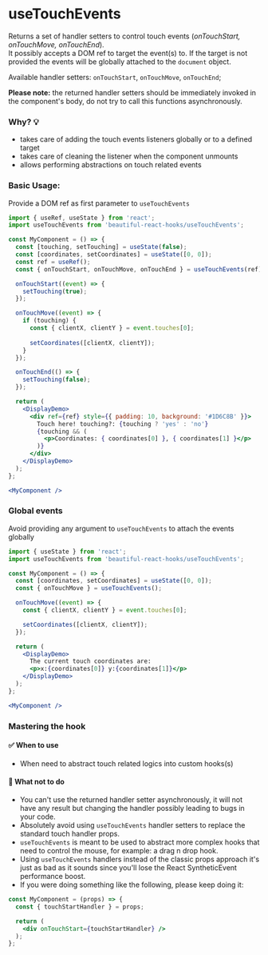 # useTouchEvents

Returns a set of handler setters to control touch events (*onTouchStart, onTouchMove, onTouchEnd*).<br/>
It possibly accepts a DOM ref to target the event(s) to.
If the target is not provided the events will be globally attached to the `document` object.

Available handler setters: `onTouchStart`, `onTouchMove`, `onTouchEnd`;

**Please note:** the returned handler setters should be immediately invoked in the component's body, do not try to call this functions
asynchronously.

### Why? 💡

- takes care of adding the touch events listeners globally or to a defined target
- takes care of cleaning the listener when the component unmounts
- allows performing abstractions on touch related events

### Basic Usage:

Provide a DOM ref as first parameter to `useTouchEvents`

```jsx harmony
import { useRef, useState } from 'react';
import useTouchEvents from 'beautiful-react-hooks/useTouchEvents';

const MyComponent = () => {
  const [touching, setTouching] = useState(false);
  const [coordinates, setCoordinates] = useState([0, 0]);
  const ref = useRef();
  const { onTouchStart, onTouchMove, onTouchEnd } = useTouchEvents(ref);

  onTouchStart((event) => {
    setTouching(true);
  });

  onTouchMove((event) => {
    if (touching) {
      const { clientX, clientY } = event.touches[0];
      
      setCoordinates([clientX, clientY]);
    }
  });

  onTouchEnd(() => {
    setTouching(false);
  });

  return (
    <DisplayDemo>
      <div ref={ref} style={{ padding: 10, background: '#1D6C8B' }}>
        Touch here! touching?: {touching ? 'yes' : 'no'}
        {touching && (
          <p>Coordinates: { coordinates[0] }, { coordinates[1] }</p>
        )}
      </div>
    </DisplayDemo>
  );
};

<MyComponent />
```

### Global events

Avoid providing any argument to `useTouchEvents` to attach the events globally

```jsx harmony
import { useState } from 'react';
import useTouchEvents from 'beautiful-react-hooks/useTouchEvents';

const MyComponent = () => {
  const [coordinates, setCoordinates] = useState([0, 0]);
  const { onTouchMove } = useTouchEvents();

  onTouchMove((event) => {
    const { clientX, clientY } = event.touches[0];

    setCoordinates([clientX, clientY]);
  });

  return (
    <DisplayDemo>
      The current touch coordinates are:
      <p>x:{coordinates[0]} y:{coordinates[1]}</p>
    </DisplayDemo>
  );
};

<MyComponent />
```

### Mastering the hook

#### ✅ When to use

- When need to abstract touch related logics into custom hooks(s)

#### 🛑 What not to do

- You can't use the returned handler setter asynchronously, it will not have any result but changing the handler possibly leading to bugs in
  your code.
- Absolutely avoid using `useTouchEvents` handler setters to replace the standard touch handler props.
- `useTouchEvents` is meant to be used to abstract more complex hooks that need to control the mouse, for example: a drag n drop hook.
- Using `useTouchEvents` handlers instead of the classic props approach it's just as bad as it sounds since you'll lose the React
  SyntheticEvent performance boost.<br />
- If you were doing something like the following, please keep doing it:

```jsx harmony static noedit
const MyComponent = (props) => {
  const { touchStartHandler } = props;

  return (
    <div onTouchStart={touchStartHandler} />
  );
};
``` 
